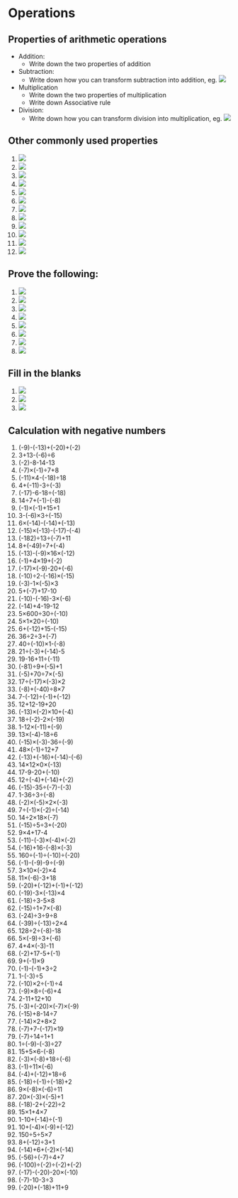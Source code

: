 # Operations

## Properties of arithmetic operations
* Addition:
	* Write down the two properties of addition
* Subtraction:
	* Write down how you can transform subtraction into addition, eg. <img src="https://render.githubusercontent.com/render/math?math=a-b">
* Multiplication
	* Write down the two properties of multiplication
	* Write down Associative rule 
* Division:
	* Write down how you can transform division into multiplication, eg. <img src="https://render.githubusercontent.com/render/math?math=a/b">

## Other commonly used properties
1. <img src="https://render.githubusercontent.com/render/math?math=a-(b%2Bc) =">
2. <img src="https://render.githubusercontent.com/render/math?math=a-(b-c%2Bd)=">
3. <img src="https://render.githubusercontent.com/render/math?math=-(-x)=">
4. <img src="https://render.githubusercontent.com/render/math?math=(-a)\cdot b=">
5. <img src="https://render.githubusercontent.com/render/math?math=(-a)\cdot (-b)=">
6. <img src="https://render.githubusercontent.com/render/math?math=(-a)\div a =">
7. <img src="https://render.githubusercontent.com/render/math?math=a*\frac{1}{a}=">
8. <img src="https://render.githubusercontent.com/render/math?math=1\div\frac{1}{a}=">
9. <img src="https://render.githubusercontent.com/render/math?math=a\div (b\div c)=">
10. <img src="https://render.githubusercontent.com/render/math?math=a\div (b\cdot c)=">
11. <img src="https://render.githubusercontent.com/render/math?math=a\cdot b \div c=a \cdot (?)"> 
12. <img src="https://render.githubusercontent.com/render/math?math=(-1) \cdot a =">
## Prove the following:
1. <img src="https://render.githubusercontent.com/render/math?math=-x-y = -(x%2By)">
2. <img src="https://render.githubusercontent.com/render/math?math=-a %2B b = b - a">
3. <img src="https://render.githubusercontent.com/render/math?math=x \frac{1}{x}= 1">
4. <img src="https://render.githubusercontent.com/render/math?math=\frac{1}{x} \cdot\frac{1}{y}=\frac{1}{xy}">
5. <img src="https://render.githubusercontent.com/render/math?math=\frac{a}{\frac{b}{c}} =\frac{ac}{b}">
6. <img src="https://render.githubusercontent.com/render/math?math=-(-x)=x">
6. <img src="https://render.githubusercontent.com/render/math?math=(a%2Bb)^2 = a^2 %2B 2ab %2B b^2">
6. <img src="https://render.githubusercontent.com/render/math?math=(a-b)^2 = a^2 - b^2">
 ## Fill in the blanks 
1. <img src="https://render.githubusercontent.com/render/math?math=(x%2By)\div(xy)=?%2B?">
2. <img src="https://render.githubusercontent.com/render/math?math=ab%2Ba=a\cdot (?)">
3. <img src="https://render.githubusercontent.com/render/math?math=a \div 2 * 4= ?">
## Calculation with negative numbers
 1. (-9)-(-13)+(-20)+(-2) 
 1. 3+13-(-6)÷6 
 1. (-2)-8-14-13 
 1. (-7)×(-1)÷7+8 
 1. (-11)×4-(-18)÷18 
 1. 4+(-11)-3÷(-3) 
 1. (-17)-6-18÷(-18) 
 1. 14÷7+(-1)-(-8) 
 1. (-1)×(-1)+15+1 
 1. 3-(-6)×3÷(-15) 
 1. 6×(-14)-(-14)+(-13) 
 1. (-15)×(-13)-(-17)-(-4) 
 1. (-182)÷13÷(-7)+11 
 1. 8+(-49)÷7+(-4) 
 1. (-13)-(-9)×16×(-12) 
 1. (-1)+4×19+(-2) 
 1. (-17)×(-9)-20+(-6) 
 1. (-10)÷2-(-16)×(-15) 
 1. (-3)-1×(-5)×3 
 1. 5+(-7)+17-10 
 1. (-10)-(-16)-3×(-6) 
 1. (-14)+4-19-12 
 1. 5×600÷30÷(-10) 
 1. 5×1×20÷(-10) 
 1. 6+(-12)+15-(-15) 
 1. 36÷2÷3+(-7) 
 1. 40÷(-10)×1-(-8) 
 1. 21÷(-3)+(-14)-5 
 1. 19-16+11÷(-11) 
 1. (-81)÷9+(-5)+1 
 1. (-5)+70÷7×(-5) 
 1. 17÷(-17)×(-3)×2 
 1. (-8)+(-40)÷8×7 
 1. 7-(-12)÷(-1)+(-12) 
 1. 12+12-19+20 
 1. (-13)×(-2)×10+(-4) 
 1. 18÷(-2)-2×(-19) 
 1. 1-12×(-11)+(-9) 
 1. 13×(-4)-18÷6 
 1. (-15)×(-3)-36÷(-9) 
 1. 48×(-1)÷12+7 
 1. (-13)+(-16)+(-14)-(-6) 
 1. 14×12×0×(-13) 
 1. 17-9-20+(-10) 
 1. 12÷(-4)+(-14)+(-2) 
 1. (-15)-35÷(-7)-(-3) 
 1. 1-36÷3÷(-8) 
 1. (-2)×(-5)×2×(-3) 
 1. 7÷(-1)×(-2)÷(-14) 
 1. 14÷2×18×(-7) 
 1. (-15)÷5÷3+(-20) 
 1. 9×4+17-4 
 1. (-11)-(-3)×(-4)×(-2) 
 1. (-16)+16-(-8)×(-3) 
 1. 160÷(-1)÷(-10)÷(-20) 
 1. (-1)-(-9)-9÷(-9) 
 1. 3×10×(-2)×4 
 1. 11×(-6)-3+18 
 1. (-20)+(-12)+(-1)+(-12) 
 1. (-19)-3×(-13)×4 
 1. (-18)÷3-5×8 
 1. (-15)÷1+7×(-8) 
 1. (-24)÷3÷9÷8
 1. (-39)÷(-13)÷2×4 
 1. 128÷2÷(-8)-18 
 1. 5×(-9)÷3+(-6) 
 1. 4+4×(-3)-11 
 1. (-2)+17-5+(-1) 
 1. 9+(-1)×9
 1. (-1)-(-1)+3÷2 
 1. 1-(-3)÷5 
 1. (-10)×2÷(-1)÷4 
 1. (-9)×8÷(-6)+4 
 1. 2-11+12+10 
 1. (-3)+(-20)×(-7)×(-9) 
 1. (-15)+8-14÷7 
 1. (-14)×2+8×2 
 1. (-7)+7-(-17)×19 
 1. (-7)÷14÷1+1 
 1. 1÷(-9)-(-3)÷27 
 1. 15+5×6-(-8) 
 1. (-3)×(-8)+18÷(-6) 
 1. (-1)÷11×(-6) 
 1. (-4)+(-12)+18÷6 
 1. (-18)÷(-1)÷(-18)+2 
 1. 9×(-8)×(-6)÷11 
 1. 20×(-3)×(-5)+1 
 1. (-18)-2+(-22)÷2 
 1. 15×1+4×7 
 1. 1-10+(-14)÷(-1) 
 1. 10+(-4)×(-9)+(-12) 
 1. 150÷5÷5×7 
 1. 8+(-12)÷3+1 
 1. (-14)+6+(-2)×(-14) 
 1. (-56)÷(-7)÷4+7 
 1. (-100)÷(-2)÷(-2)+(-2) 
 1. (-17)-(-20)-20×(-10) 
 1. (-7)-10-3÷3 
 1. (-20)+(-18)+11+9